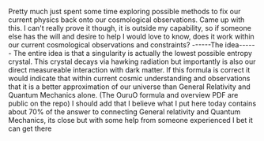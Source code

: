Pretty much just spent some time exploring possible methods to fix our current physics back onto our cosmological observations. Came up with this. I can't really prove it though, it is outside my capability, 
so if someone else has the will and desire to help I would love to know, does it work within our current cosmological observations and constraints?
------The idea------
The entire idea is that a singularity is actually the lowest possible entropy crystal. This crystal decays via hawking radiation but importantly is also our direct measureable interaction with dark matter. 
If this formula is correct it would indicate that within current cosmic understanding and observations that it is a better approximation of our universe than General Relativity and Quantum Mechanics alone. 
(The OuruO formula and overview PDF are public on the repo)
I should add that I believe what I put here today contains about 70% of the answer to connecting General relativity and Quantum Mechanics, its close but with some help from someone experienced I bet it can get there
